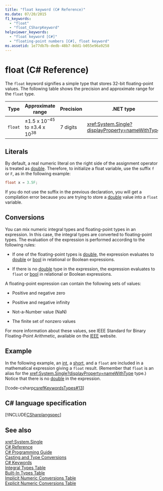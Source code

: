 ```yaml
---
title: "float keyword (C# Reference)"
ms.date: 07/20/2015
f1_keywords: 
  - "float"
  - "float_CSharpKeyword"
helpviewer_keywords: 
  - "float keyword [C#]"
  - "floating-point numbers [C#], float keyword"
ms.assetid: 1e77db7b-dedb-48b7-8dd1-b055e96a9258
---
```

# float (C# Reference)

The `float` keyword signifies a simple type that stores 32-bit floating-point values. The following table shows the precision and approximate range for the `float` type.

|Type|Approximate range|Precision|.NET type|  
|----------|-----------------------|---------------|-------------------------|  
|`float`|±1.5 x 10<sup>−45</sup> to ±3.4 x 10<sup>38</sup>|7 digits|<xref:System.Single?displayProperty=nameWithType>|  

## Literals

By default, a real numeric literal on the right side of the assignment operator is treated as [double](double.md). Therefore, to initialize a float variable, use the suffix `f` or `F`, as in the following example:

```csharp
float x = 3.5F;
```

If you do not use the suffix in the previous declaration, you will get a compilation error because you are trying to store a [double](double.md) value into a `float` variable.

## Conversions

You can mix numeric integral types and floating-point types in an expression. In this case, the integral types are converted to floating-point types. The evaluation of the expression is performed according to the following rules:

- If one of the floating-point types is [double](double.md), the expression evaluates to [double](double.md) or [bool](bool.md) in relational or Boolean expressions.

- If there is no [double](double.md) type in the expression, the expression evaluates to `float` or [bool](bool.md) in relational or Boolean expressions.

A floating-point expression can contain the following sets of values:

- Positive and negative zero

- Positive and negative infinity

- Not-a-Number value (NaN)

- The finite set of nonzero values

For more information about these values, see IEEE Standard for Binary Floating-Point Arithmetic, available on the [IEEE](http://www.ieee.org) website.

## Example

In the following example, an [int](int.md), a [short](short.md), and a `float` are included in a mathematical expression giving a `float` result. (Remember that `float` is an alias for the <xref:System.Single?displayProperty=nameWithType> type.) Notice that there is no [double](double.md) in the expression.

[!code-csharp[csrefKeywordsTypes#13](~/samples/snippets/csharp/VS_Snippets_VBCSharp/csrefKeywordsTypes/CS/keywordsTypes.cs#13)]

## C# language specification

[!INCLUDE[CSharplangspec](~/includes/csharplangspec-md.md)]

## See also

<xref:System.Single>  
[C# Reference](../index.md)  
[C# Programming Guide](../../programming-guide/index.md)  
[Casting and Type Conversions](../../programming-guide/types/casting-and-type-conversions.md)  
[C# Keywords](index.md)  
[Integral Types Table](integral-types-table.md)  
[Built-In Types Table](built-in-types-table.md)  
[Implicit Numeric Conversions Table](implicit-numeric-conversions-table.md)  
[Explicit Numeric Conversions Table](explicit-numeric-conversions-table.md)  